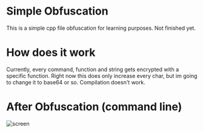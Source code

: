 # Simple Obfuscation
This is a simple cpp file obfuscation for learning purposes. Not finished yet.

# How does it work
Currently, every command, function and string gets encrypted with a specific function. Right now this does only increase every char, but im going to change it to base64 or so. 
Compilation doesn't work.

# After Obfuscation (command line)
![screen](https://user-images.githubusercontent.com/52759668/197416679-d5a5a813-8baa-453b-b2ef-a221fd7de67d.png)
